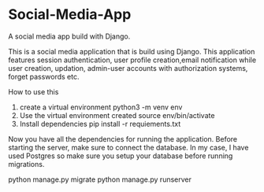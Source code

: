 # Social-Media-App
A social media app build with Django.

This is a social media application that is build using Django. This application features session authentication, user profile creation,email notification while user creation,
updation, admin-user accounts with authorization systems, forget passwords etc.

How to use this
 1. create a virtual environment
      python3 -m venv env
 2. Use the virtual environment created
      source env/bin/activate
 3. Install dependencies
      pip install -r requiements.txt

Now you have all the dependencies for running the application. Before starting the server,
make sure to connect the database. In my case, I have used Postgres so make sure you setup your database before running migrations.

python manage.py migrate
python manage.py runserver

